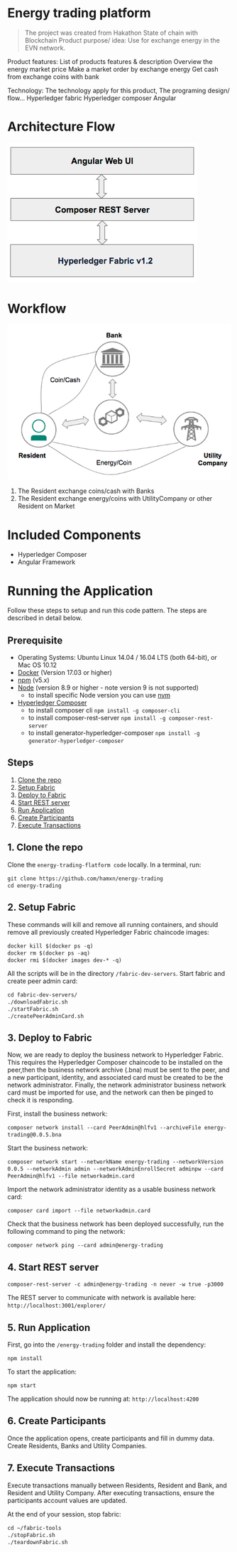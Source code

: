 # Energy trading platform
> The project was created from Hakathon State of chain with Blockchain
Product purpose/ idea: Use for exchange energy in the EVN network.

Product features: List of products features & description
Overview the energy market price
Make a market order by exchange energy
Get cash from exchange coins with bank

Technology: The technology apply for this product, The programing design/ flow…
Hyperledger fabric
Hyperledger composer
Angular

# Architecture Flow
![Architecture flow](https://github.com/hamxn/energy-trading/blob/master/architecture.png)

# Workflow
![Workflow](https://github.com/hamxn/energy-trading/blob/master/workflow.png)

1. The Resident exchange coins/cash with Banks
2. The Resident exchange energy/coins with UtilityCompany or other Resident on Market

# Included Components

* Hyperledger Composer
* Angular Framework

# Running the Application
Follow these steps to setup and run this code pattern. The steps are described in detail below.

## Prerequisite
- Operating Systems: Ubuntu Linux 14.04 / 16.04 LTS (both 64-bit), or Mac OS 10.12
- [Docker](https://www.docker.com/) (Version 17.03 or higher)
- [npm](https://www.npmjs.com/)  (v5.x)
- [Node](https://nodejs.org/en/) (version 8.9 or higher - note version 9 is not supported)
  * to install specific Node version you can use [nvm](https://davidwalsh.name/nvm)
- [Hyperledger Composer](https://hyperledger.github.io/composer/installing/development-tools.html)
  * to install composer cli
    `npm install -g composer-cli`
  * to install composer-rest-server
    `npm install -g composer-rest-server`
  * to install generator-hyperledger-composer
    `npm install -g generator-hyperledger-composer`

## Steps
1. [Clone the repo](#1-clone-the-repo)
2. [Setup Fabric](#2-setup-fabric)
3. [Deploy to Fabric](#3-deploy-to-fabric)
4. [Start REST server](#4-start-rest-server)
5. [Run Application](#5-run-application)
6. [Create Participants](#6-create-participants)
7. [Execute Transactions](#7-execute-transactions)

## 1. Clone the repo

Clone the `energy-trading-flatform code` locally. In a terminal, run:

```
git clone https://github.com/hamxn/energy-trading
cd energy-trading
```

## 2. Setup Fabric

These commands will kill and remove all running containers, and should remove all previously created Hyperledger Fabric chaincode images:

```none
docker kill $(docker ps -q)
docker rm $(docker ps -aq)
docker rmi $(docker images dev-* -q)
```

All the scripts will be in the directory `/fabric-dev-servers`.  Start fabric and create peer admin card:

```
cd fabric-dev-servers/
./downloadFabric.sh
./startFabric.sh
./createPeerAdminCard.sh
```


## 3. Deploy to Fabric

Now, we are ready to deploy the business network to Hyperledger Fabric. This requires the Hyperledger Composer chaincode to be installed on the peer,then the business network archive (.bna) must be sent to the peer, and a new participant, identity, and associated card must be created to be the network administrator. Finally, the network administrator business network card must be imported for use, and the network can then be pinged to check it is responding.

First, install the business network:

```
composer network install --card PeerAdmin@hlfv1 --archiveFile energy-trading@0.0.5.bna
```

Start the business network:

```
composer network start --networkName energy-trading --networkVersion 0.0.5 --networkAdmin admin --networkAdminEnrollSecret adminpw --card PeerAdmin@hlfv1 --file networkadmin.card
```

Import the network administrator identity as a usable business network card:
```
composer card import --file networkadmin.card
```

Check that the business network has been deployed successfully, run the following command to ping the network:
```
composer network ping --card admin@energy-trading
```

## 4. Start REST server
```
composer-rest-server -c admin@energy-trading -n never -w true -p3000
```
The REST server to communicate with network is available here:
`http://localhost:3001/explorer/`

## 5. Run Application

First, go into the `/energy-trading` folder and install the dependency:

```
npm install
```

To start the application:
```
npm start
```

The application should now be running at:
`http://localhost:4200`

## 6. Create Participants

Once the application opens, create participants and fill in dummy data.  Create Residents, Banks and Utility Companies.


## 7. Execute Transactions

Execute transactions manually between Residents, Resident and Bank, and Resident and Utility Company.  After executing transactions, ensure the participants account values are updated.


At the end of your session, stop fabric:

```
cd ~/fabric-tools
./stopFabric.sh
./teardownFabric.sh
```
